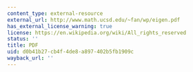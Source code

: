 ```yaml
---
content_type: external-resource
external_url: http://www.math.ucsd.edu/~fan/wp/eigen.pdf
has_external_license_warning: true
license: https://en.wikipedia.org/wiki/All_rights_reserved
status: ''
title: PDF
uid: d0b41b27-cb4f-4de8-a897-402b5fb1909c
wayback_url: ''
---
```

